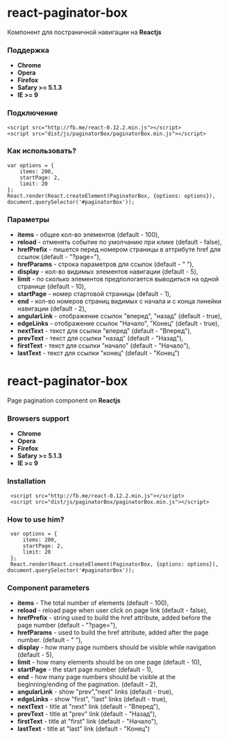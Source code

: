 # react-paginator-box #

Компонент для постраничной навигации на **Reactjs**

### Поддержка ###

- **Chrome**
- **Opera**
- **Firefox**
- **Safary >= 5.1.3**
- **IE >= 9**

### Подключение ###
    <script src="http://fb.me/react-0.12.2.min.js"></script>
    <script src="dist/js/paginatorBox/paginatorBox.min.js"></script>

### Как использовать? ###

    var options = {
        items: 200,
        startPage: 2,
        limit: 20
    };
    React.render(React.createElement(PaginatorBox, {options: options}), document.querySelector('#paginatorBox'));


### Параметры ###

 - **items** - общее кол-во элементов (default - 100),
 - **reload** -  отменять событие по умолчанию при клике (default - false),
 - **hrefPrefix** - пишется перед номером страницы в аттрибуте href для ссылок (default - "?page="),
 - **hrefParams** - строка параметров для ссылок (default - " "),
 - **display** - кол-во видимых элементов навигации (default - 5),
 - **limit** - по сколько элементов предпологается выводиться на одной странице (default - 10),
 - **startPage** - номер стартовой страницы (default - 1),
 - **end** -  кол-во номеров страниц видимых с начала и с конца линейки навигации (default - 2),
 - **angularLink** - отображение ссылок "вперед", "назад" (default - true),
 - **edgeLinks** - отображение ссылок "Начало", "Конец" (default - true),
 - **nextText** - текст для ссылки "вперед" (default - "Вперед"),
 - **prevText** - текст для ссылки "назад" (default - "Назад"),
 - **firstText** - текст для ссылки "начало" (default - "Начало"),
 - **lastText** - текст для ссылки "конец" (default - "Конец")
 
 
# react-paginator-box #
 
Page pagination component on **Reactjs**
 
### Browsers support ###
 
 - **Chrome**
 - **Opera**
 - **Firefox**
 - **Safary >= 5.1.3**
 - **IE >= 9**
 
### Installation ###
     <script src="http://fb.me/react-0.12.2.min.js"></script>
     <script src="dist/js/paginatorBox/paginatorBox.min.js"></script>
 
### How to use him? ###
 
     var options = {
         items: 200,
         startPage: 2,
         limit: 20
     };
     React.render(React.createElement(PaginatorBox, {options: options}), document.querySelector('#paginatorBox'));
 
### Component parameters ###
 
  - **items** - The total number of elements (default - 100),
  - **reload** -  reload page when user click on page link  (default - false),
  - **hrefPrefix** - string used to build the href attribute, added before the page number (default - "?page="),
  - **hrefParams** - used to build the href attribute, added after the page number. (default - " "),
  - **display** - how many page numbers should be visible while navigation (default - 5),
  - **limit** - how many elements should be on one page (default - 10),
  - **startPage** - the start page number (default - 1),
  - **end** -  how many page numbers should be visible at the beginning/ending of the pagination.  (default - 2),
  - **angularLink** - show "prev","next" links (default - true),
  - **edgeLinks** - show "first", "last" links (default - true),
  - **nextText** - title at "next" link (default - "Вперед"),
  - **prevText** - title at "prev" link (default - "Назад"),
  - **firstText** - title at "first" link (default - "Начало"),
  - **lastText** - title at "last" link (default - "Конец")